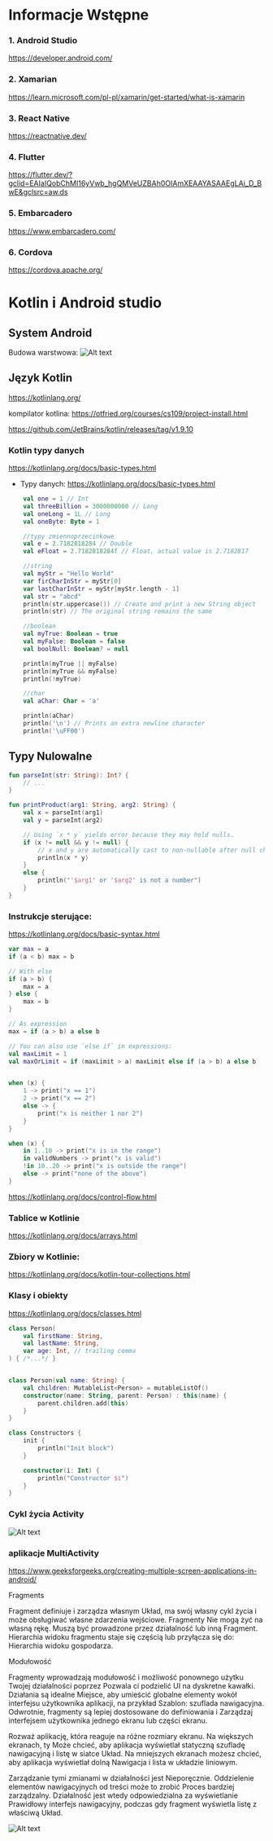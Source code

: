 # Informacje Wstępne

### 1. Android Studio
https://developer.android.com/

### 2. Xamarian
https://learn.microsoft.com/pl-pl/xamarin/get-started/what-is-xamarin

### 3. React Native
https://reactnative.dev/

### 4. Flutter
https://flutter.dev/?gclid=EAIaIQobChMI16yVwb_hgQMVeUZBAh0OIAmXEAAYASAAEgLAi_D_BwE&gclsrc=aw.ds

### 5. Embarcadero
https://www.embarcadero.com/

### 6. Cordova
https://cordova.apache.org/


# Kotlin i Android studio


## System Android
Budowa warstwowa:
![Alt text](Android-system-architecture.jpg)

## Język Kotlin
https://kotlinlang.org/

kompilator kotlina:
https://otfried.org/courses/cs109/project-install.html

https://github.com/JetBrains/kotlin/releases/tag/v1.9.10

### Kotlin typy danych
https://kotlinlang.org/docs/basic-types.html


- Typy danych: https://kotlinlang.org/docs/basic-types.html


```kotlin
    val one = 1 // Int
    val threeBillion = 3000000000 // Long
    val oneLong = 1L // Long
    val oneByte: Byte = 1

    //typy zmiennoprzecinkowe
    val e = 2.7182818284 // Double
    val eFloat = 2.7182818284f // Float, actual value is 2.7182817

    //string
    val myStr = "Hello World"
    var firCharInStr = myStr[0]
    var lastCharInStr = myStr[myStr.length - 1]
    val str = "abcd"
    println(str.uppercase()) // Create and print a new String object
    println(str) // The original string remains the same

    //boolean
    val myTrue: Boolean = true
    val myFalse: Boolean = false
    val boolNull: Boolean? = null

    println(myTrue || myFalse)
    println(myTrue && myFalse)
    println(!myTrue) 

    //char
    val aChar: Char = 'a'

    println(aChar)
    println('\n') // Prints an extra newline character
    println('\uFF00')

``` 

## Typy Nulowalne
```kotlin
fun parseInt(str: String): Int? {
    // ...
}

fun printProduct(arg1: String, arg2: String) {
    val x = parseInt(arg1)
    val y = parseInt(arg2)

    // Using `x * y` yields error because they may hold nulls.
    if (x != null && y != null) {
        // x and y are automatically cast to non-nullable after null check
        println(x * y)
    }
    else {
        println("'$arg1' or '$arg2' is not a number")
    }    
}

```

### Instrukcje sterujące:
https://kotlinlang.org/docs/basic-syntax.html

```kotlin
var max = a
if (a < b) max = b

// With else
if (a > b) {
    max = a
} else {
    max = b
}

// As expression
max = if (a > b) a else b

// You can also use `else if` in expressions:
val maxLimit = 1
val maxOrLimit = if (maxLimit > a) maxLimit else if (a > b) a else b


when (x) {
    1 -> print("x == 1")
    2 -> print("x == 2")
    else -> {
        print("x is neither 1 nor 2")
    }
}

when (x) {
    in 1..10 -> print("x is in the range")
    in validNumbers -> print("x is valid")
    !in 10..20 -> print("x is outside the range")
    else -> print("none of the above")
}
```

https://kotlinlang.org/docs/control-flow.html

### Tablice w Kotlinie
https://kotlinlang.org/docs/arrays.html

### Zbiory w Kotlinie:
https://kotlinlang.org/docs/kotlin-tour-collections.html

### Klasy i obiekty
https://kotlinlang.org/docs/classes.html


```kotlin
class Person(
    val firstName: String,
    val lastName: String,
    var age: Int, // trailing comma
) { /*...*/ }


class Person(val name: String) {
    val children: MutableList<Person> = mutableListOf()
    constructor(name: String, parent: Person) : this(name) {
        parent.children.add(this)
    }
}

class Constructors {
    init {
        println("Init block")
    }

    constructor(i: Int) {
        println("Constructor $i")
    }
}
```



### Cykl życia Activity
![Alt text](activity_lifecycle.png)


### aplikacje MultiActivity

https://www.geeksforgeeks.org/creating-multiple-screen-applications-in-android/


Fragments

 Fragment definiuje i zarządza własnym Układ, ma swój własny cykl życia i może obsługiwać własne zdarzenia wejściowe. Fragmenty Nie mogą żyć na własną rękę. Muszą być prowadzone przez działalność lub inną Fragment. Hierarchia widoku fragmentu staje się częścią lub przyłącza się do: Hierarchia widoku gospodarza.

Modułowość

Fragmenty wprowadzają modułowość i możliwość ponownego użytku Twojej działalności poprzez Pozwala ci podzielić UI na dyskretne kawałki. Działania są idealne Miejsce, aby umieścić globalne elementy wokół interfejsu użytkownika aplikacji, na przykład Szablon: szuflada nawigacyjna. Odwrotnie, fragmenty są lepiej dostosowane do definiowania i Zarządzaj interfejsem użytkownika jednego ekranu lub części ekranu.

Rozważ aplikację, która reaguje na różne rozmiary ekranu. Na większych ekranach, ty Może chcieć, aby aplikacja wyświetlał statyczną szufladę nawigacyjną i listę w siatce Układ. Na mniejszych ekranach możesz chcieć, aby aplikacja wyświetlał dolną Nawigacja i lista w układzie liniowym.

Zarządzanie tymi zmianami w działalności jest Nieporęcznie. Oddzielenie elementów nawigacyjnych od treści może to zrobić Proces bardziej zarządzalny. Działalność jest wtedy odpowiedzialna za wyświetlanie Prawidłowy interfejs nawigacyjny, podczas gdy fragment wyświetla listę z właściwą Układ.


![Alt text](fragment-screen-sizes.png)